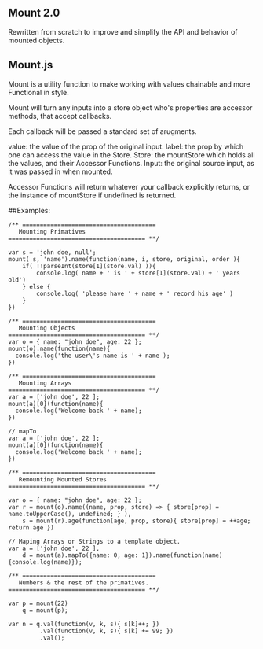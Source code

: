 ## Mount 2.0
Rewritten from scratch to improve and simplify the API and behavior
of mounted objects.

## Mount.js
Mount is a utility function to make working with values chainable and
more Functional in style.

Mount will turn any inputs into a store object who's properties are 
accessor methods, that accept callbacks.

Each callback will be passed a standard set of arugments.

  value:  the value of the prop of the original input.
  label:  the prop by which one can access the value in the Store.
  Store:  the mountStore which holds all the values, and their Accessor Functions.
  Input:  the original source input, as it was passed in when mounted.

Accessor Functions will return whatever your callback explicitly returns,
or the instance of mountStore if undefined is returned.

##Examples:

```
/** ======================================
   Mounting Primatives
======================================= **/

var s = 'john doe, null';
mount( s, 'name').name(function(name, i, store, original, order ){
    if( !!parseInt(store[1](store.val) )){
        console.log( name + ' is ' + store[1](store.val) + ' years old')
    } else {
        console.log( 'please have ' + name + ' record his age' )
    }
}) 

/** ======================================
   Mounting Objects
======================================= **/
var o = { name: "john doe", age: 22 };
mount(o).name(function(name){
  console.log('the user\'s name is ' + name );
}) 

/** ======================================
   Mounting Arrays
======================================= **/
var a = ['john doe', 22 ];
mount(a)[0](function(name){
  console.log('Welcome back ' + name);
})

// mapTo
var a = ['john doe', 22 ];
mount(a)[0](function(name){
  console.log('Welcome back ' + name);
})
    
/** ======================================
   Remounting Mounted Stores
======================================= **/

var o = { name: "john doe", age: 22 };
var r = mount(o).name((name, prop, store) => { store[prop] = name.toUpperCase(), undefined; } ),
    s = mount(r).age(function(age, prop, store){ store[prop] = ++age; return age })

// Maping Arrays or Strings to a template object.
var a = ['john doe', 22 ],
    d = mount(a).mapTo({name: 0, age: 1}).name(function(name){console.log(name)});
    
/** ======================================
   Numbers & the rest of the primatives.
======================================= **/

var p = mount(22)
    q = mount(p);

var n = q.val(function(v, k, s){ s[k]++; })
         .val(function(v, k, s){ s[k] += 99; })
         .val();

```
